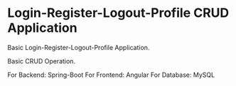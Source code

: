 # Login-Register-Logout-Profile CRUD Application
Basic Login-Register-Logout-Profile Application. 

Basic CRUD Operation.

For Backend: Spring-Boot
For Frontend: Angular
For Database: MySQL
